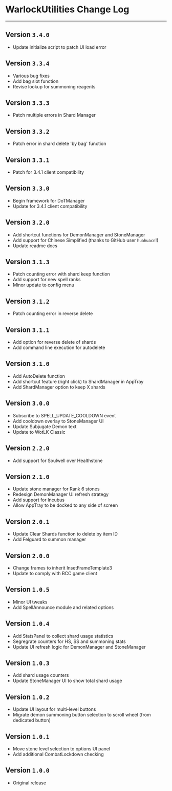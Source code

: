 # WarlockUtilities Change Log  

- - -

## Version `3.4.0`
- Update initialize script to patch UI load error

## Version `3.3.4`
- Various bug fixes
- Add bag slot function
- Revise lookup for summoning reagents

## Version `3.3.3`
- Patch multiple errors in Shard Manager

## Version `3.3.2`
- Patch error in shard delete 'by bag' function

## Version `3.3.1`
- Patch for 3.4.1 client compatibility

## Version `3.3.0`
- Begin framework for DoTManager
- Update for 3.4.1 client compatibility

## Version `3.2.0`
- Add shortcut functions for DemonManager and StoneManager
- Add support for Chinese Simplified (thanks to GitHub user `huahuacn`!)
- Update readme docs

## Version `3.1.3`
- Patch counting error with shard keep function
- Add support for new spell ranks
- Minor update to config menu

## Version `3.1.2`
- Patch counting error in reverse delete

## Version `3.1.1`
- Add option for reverse delete of shards
- Add command line execution for autodelete

## Version `3.1.0`
- Add AutoDelete function
- Add shortcut feature (right click) to ShardManager in AppTray
- Add ShardManager option to keep X shards

## Version `3.0.0`  
- Subscribe to SPELL_UPDATE_COOLDOWN event
- Add cooldown overlay to StoneManager UI
- Update Subjugate Demon text
- Update to WotLK Classic

## Version `2.2.0`  
- Add support for Soulwell over Healthstone

## Version `2.1.0`  
- Update stone manager for Rank 6 stones  
- Redesign DemonManager UI refresh strategy
- Add support for Incubus
- Allow AppTray to be docked to any side of screen  

## Version `2.0.1`  
- Update Clear Shards function to delete by item ID  
- Add Felguard to summon manager  

## Version `2.0.0`
- Change frames to inherit InsetFrameTemplate3
- Update to comply with BCC game client

## Version `1.0.5`  
- Minor UI tweaks  
- Add SpellAnnounce module and related options  

## Version `1.0.4`  
- Add StatsPanel to collect shard usage statistics  
- Segregrate counters for HS, SS and summoning stats  
- Update UI refresh logic for DemonManager and StoneManager  

## Version `1.0.3`  
- Add shard usage counters  
- Update StoneManager UI to show total shard usage  

## Version `1.0.2`  
- Update UI layout for multi-level buttons  
- Migrate demon summoning button selection to scroll wheel (from dedicated button)  

## Version `1.0.1`  
- Move stone level selection to options UI panel  
- Add additional CombatLockdown checking  

## Version `1.0.0`  
- Original release  